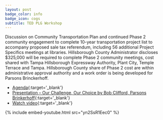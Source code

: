 ```yaml
---
layout: post
badge_color: info
badge_icon: cogs
subtitle: TED PLG Workshop
---
```


Discussion on Community Transportation Plan and continued Phase 2 community engagement to complete 10-year transportation project list to accompany proposed sale tax referendum, including 56 additional Project Specifics meetings at libraries. Hillsborough County Administrator discloses $325,000 will be required to complete Phase 2 community meetings, cost shared with Tampa Hillsborough Expressway Authority, Plant City, Temple Terrace and Tampa. Hillsborough County share of Phase 2 cost are within administrative approval authority and a work order is being developed for Parsons Brinckerhoff.

* [Agenda](http://hillsboroughcounty.org/DocumentCenter/View/16189){:target='_blank'}
* [Presentation – Our Challenge, Our Choice by Bob Clifford, Parsons Brinkerhoff](http://www.hillsboroughcounty.org/DocumentCenter/View/16801){:target='_blank'}
* [Watch video](http://65.49.32.144/Hillsborough/217af75f-e379-4d64-8131-0c2ca8c602ff/TED%20Policy%20Group%2007%2016%202015/presentation_file/mgpresenter.html?Stream=low){:target='_blank'}

{% include embed-youtube.html src="yn2SsR1Eec0" %}
